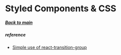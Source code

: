 # Styled Components & CSS
##### [Back to main](../README.md)

##### reference
* [Simple use of react-transition-group](https://dev.to/terrierscript/styled-component--react-transition-group--very-simple-transition-jja)
